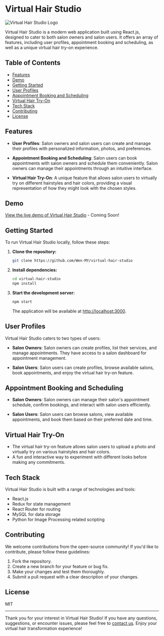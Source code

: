 # Virtual Hair Studio

![Virtual Hair Studio Logo](link_to_logo.png)

Virtual Hair Studio is a modern web application built using React.js, designed to cater to both salon owners and salon users. It offers an array of features, including user profiles, appointment booking and scheduling, as well as a unique virtual hair try-on experience.

## Table of Contents

- [Features](#features)
- [Demo](#demo)
- [Getting Started](#getting-started)
- [User Profiles](#user-profiles)
- [Appointment Booking and Scheduling](#appointment-booking-and-scheduling)
- [Virtual Hair Try-On](#virtual-hair-try-on)
- [Tech Stack](#tech-stack)
- [Contributing](#contributing)
- [License](#license)

## Features

- **User Profiles**: Salon owners and salon users can create and manage their profiles with personalized information, photos, and preferences.

- **Appointment Booking and Scheduling**: Salon users can book appointments with salon owners and schedule them conveniently. Salon owners can manage their appointments through an intuitive interface.

- **Virtual Hair Try-On**: A unique feature that allows salon users to virtually try on different hairstyles and hair colors, providing a visual representation of how they might look with the chosen styles.

## Demo

[View the live demo of Virtual Hair Studio](#) - Coming Soon!

## Getting Started

To run Virtual Hair Studio locally, follow these steps:

1. **Clone the repository:**

   ```bash
   git clone https://github.com/Wen-MY/virtual-hair-studio
   ```

2. **Install dependencies:**

   ```bash
   cd virtual-hair-studio
   npm install
   ```

3. **Start the development server:**

   ```bash
   npm start
   ```

   The application will be available at [http://localhost:3000](http://localhost:3000).

## User Profiles

Virtual Hair Studio caters to two types of users:

- **Salon Owners**: Salon owners can create profiles, list their services, and manage appointments. They have access to a salon dashboard for appointment management.

- **Salon Users**: Salon users can create profiles, browse available salons, book appointments, and enjoy the virtual hair try-on feature.

## Appointment Booking and Scheduling

- **Salon Owners**: Salon owners can manage their salon's appointment schedule, confirm bookings, and interact with salon users efficiently.

- **Salon Users**: Salon users can browse salons, view available appointments, and book them based on their preferred date and time.

## Virtual Hair Try-On

- The virtual hair try-on feature allows salon users to upload a photo and virtually try on various hairstyles and hair colors.
- A fun and interactive way to experiment with different looks before making any commitments.

## Tech Stack

Virtual Hair Studio is built with a range of technologies and tools:

- React.js
- Redux for state management
- React Router for routing
- MySQL for data storage
- Python for Image Processing related scripting

## Contributing

We welcome contributions from the open-source community! If you'd like to contribute, please follow these guidelines:

1. Fork the repository.
2. Create a new branch for your feature or bug fix.
3. Make your changes and test them thoroughly.
4. Submit a pull request with a clear description of your changes.

## License

MIT

---

Thank you for your interest in Virtual Hair Studio! If you have any questions, suggestions, or encounter issues, please feel free to [contact us](mailto:ahwen2a7a9@gmail.com). Enjoy your virtual hair transformation experience!
